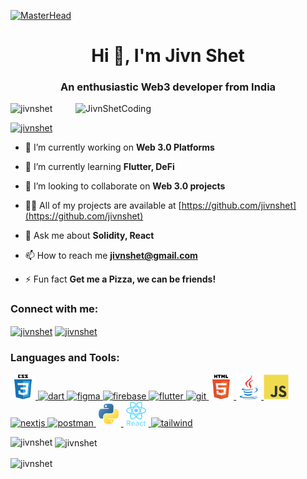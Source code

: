 [![MasterHead](https://i.postimg.cc/x1XJgDg4/3qMg.gif)](https://github.com/jivnshet)
<h1 align="center">Hi 👋, I'm Jivn Shet</h1>
<h3 align="center">An enthusiastic Web3 developer from India</h3>
<img align="right" width="400" src="https://i.postimg.cc/R0KCYPc9/image.gif" alt="JivnShetCoding" />

<p align="left"> <img src="https://komarev.com/ghpvc/?username=jivnshet&label=Profile%20views&color=0e75b6&style=flat" alt="jivnshet" /> </p>

<p align="left"> <a href="https://twitter.com/jivnshet" target="blank"><img src="https://img.shields.io/twitter/follow/jivnshet?logo=twitter&style=for-the-badge" alt="jivnshet" /></a> </p>

- 🔭 I’m currently working on **Web 3.0 Platforms**

- 🌱 I’m currently learning **Flutter, DeFi**

- 👯 I’m looking to collaborate on **Web 3.0 projects**

- 👨‍💻 All of my projects are available at [https://github.com/jivnshet](https://github.com/jivnshet)

- 💬 Ask me about **Solidity, React**

- 📫 How to reach me **jivnshet@gmail.com**

- ⚡ Fun fact **Get me a Pizza, we can be friends!**

<h3 align="left">Connect with me:</h3>
<p align="left">
<a href="https://twitter.com/jivnshet" target="blank"><img align="center" src="https://raw.githubusercontent.com/rahuldkjain/github-profile-readme-generator/master/src/images/icons/Social/twitter.svg" alt="jivnshet" height="30" width="40" /></a>
<a href="https://linkedin.com/in/jivnshet" target="blank"><img align="center" src="https://raw.githubusercontent.com/rahuldkjain/github-profile-readme-generator/master/src/images/icons/Social/linked-in-alt.svg" alt="jivnshet" height="30" width="40" /></a>
</p>

<h3 align="left">Languages and Tools:</h3>
<p align="left"> <a href="https://www.w3schools.com/css/" target="_blank" rel="noreferrer"> <img src="https://raw.githubusercontent.com/devicons/devicon/master/icons/css3/css3-original-wordmark.svg" alt="css3" width="40" height="40"/> </a> <a href="https://dart.dev" target="_blank" rel="noreferrer"> <img src="https://www.vectorlogo.zone/logos/dartlang/dartlang-icon.svg" alt="dart" width="40" height="40"/> </a> <a href="https://www.figma.com/" target="_blank" rel="noreferrer"> <img src="https://www.vectorlogo.zone/logos/figma/figma-icon.svg" alt="figma" width="40" height="40"/> </a> <a href="https://firebase.google.com/" target="_blank" rel="noreferrer"> <img src="https://www.vectorlogo.zone/logos/firebase/firebase-icon.svg" alt="firebase" width="40" height="40"/> </a> <a href="https://flutter.dev" target="_blank" rel="noreferrer"> <img src="https://www.vectorlogo.zone/logos/flutterio/flutterio-icon.svg" alt="flutter" width="40" height="40"/> </a> <a href="https://git-scm.com/" target="_blank" rel="noreferrer"> <img src="https://www.vectorlogo.zone/logos/git-scm/git-scm-icon.svg" alt="git" width="40" height="40"/> </a> <a href="https://www.w3.org/html/" target="_blank" rel="noreferrer"> <img src="https://raw.githubusercontent.com/devicons/devicon/master/icons/html5/html5-original-wordmark.svg" alt="html5" width="40" height="40"/> </a> <a href="https://www.java.com" target="_blank" rel="noreferrer"> <img src="https://raw.githubusercontent.com/devicons/devicon/master/icons/java/java-original.svg" alt="java" width="40" height="40"/> </a> <a href="https://developer.mozilla.org/en-US/docs/Web/JavaScript" target="_blank" rel="noreferrer"> <img src="https://raw.githubusercontent.com/devicons/devicon/master/icons/javascript/javascript-original.svg" alt="javascript" width="40" height="40"/> </a> <a href="https://nextjs.org/" target="_blank" rel="noreferrer"> <img src="https://cdn.worldvectorlogo.com/logos/nextjs-2.svg" alt="nextjs" width="40" height="40"/> </a> <a href="https://postman.com" target="_blank" rel="noreferrer"> <img src="https://www.vectorlogo.zone/logos/getpostman/getpostman-icon.svg" alt="postman" width="40" height="40"/> </a> <a href="https://www.python.org" target="_blank" rel="noreferrer"> <img src="https://raw.githubusercontent.com/devicons/devicon/master/icons/python/python-original.svg" alt="python" width="40" height="40"/> </a> <a href="https://reactjs.org/" target="_blank" rel="noreferrer"> <img src="https://raw.githubusercontent.com/devicons/devicon/master/icons/react/react-original-wordmark.svg" alt="react" width="40" height="40"/> </a> <a href="https://tailwindcss.com/" target="_blank" rel="noreferrer"> <img src="https://www.vectorlogo.zone/logos/tailwindcss/tailwindcss-icon.svg" alt="tailwind" width="40" height="40"/> </a> </p>

<p><img align="left" src="https://github-readme-stats.vercel.app/api/top-langs?username=jivnshet&show_icons=true&locale=en&layout=compact" alt="jivnshet" /></p>

<p>&nbsp;<img align="center" src="https://github-readme-stats.vercel.app/api?username=jivnshet&show_icons=true&locale=en" alt="jivnshet" /></p>

<p><img align="center" src="https://github-readme-streak-stats.herokuapp.com/?user=jivnshet&" alt="jivnshet" /></p>
